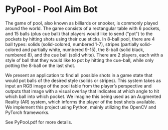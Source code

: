 # PyPool - Pool Aim Bot

The game of pool, also known as billiards or snooker, is commonly played around the world. The
game consists of a rectangular table with 6 pockets, and 15 balls (plus cue ball) that players would
like to send ("pot") to the pockets by hitting shots using their cue sticks. In 8-ball pool, there are 4
ball types: solids (solid-colored, numbered 1-7), stripes (partially solid-colored and partially white,
numbered 9-15), the 8-ball (solid black, numbered 8), and the cue ball (solid white). There are 2
players, each with a style of ball that they would like to pot by hitting the cue-ball, while only potting
the 8-ball on the last shot.

We present an application to find all possible shots in a game state that would pot balls of the desired
style (solids or stripes). This system takes as input an RGB image of the pool table from the player’s
perspective and outputs that image with a visual overlay that indicates at which angle to hit which ball
into which pocket. We imagine this being used as an Augmented Reality (AR) system, which informs
the player of the best shots available. We implement this project using Python, mainly utilizing the
OpenCV and PyTorch frameworks.

See PyPool.pdf for more details.
